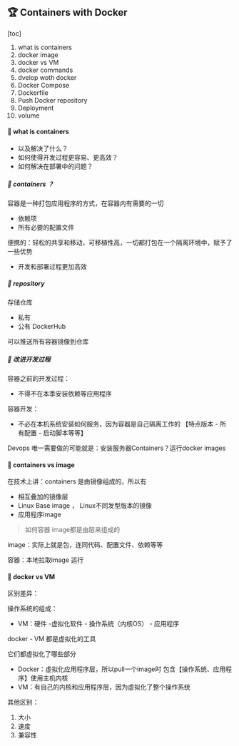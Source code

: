 ## 🏆 Containers with Docker

[toc]

1. what is containers
2. docker image
3. docker vs VM
4. docker commands
5. dvelop woth  docker 
6. Docker Compose
7. Dockerfile
8. Push Docker repository
9. Deployment 
10. volume



#### 🚀 what is containers

+ 以及解决了什么？
+ 如何使得开发过程更容易、更高效？
+ 如何解决在部署中的问题？

##### 🎯 containers ？

容器是一种打包应用程序的方式，在容器内有需要的一切

+ 依赖项
+ 所有必要的配置文件

便携的：轻松的共享和移动，可移植性高，一切都打包在一个隔离环境中，赋予了一些优势

+ 开发和部署过程更加高效



##### 🎯 repository

存储仓库

+ 私有
+ 公有 DockerHub

可以推送所有容器镜像到仓库



##### 🎯 改进开发过程

容器之前的开发过程：

+ 不得不在本季安装依赖等应用程序 

容器开发：

+ 不必在本机系统安装如何服务，因为容器是自己隔离工作的 【特点版本 - 所有配置 - 启动脚本等等】

Devops 唯一需要做的可能就是：安装服务器Containers？运行docker images



#### 🚀 containers vs image

 在技术上讲：containers 是由镜像组成的，所以有

+ 相互叠加的镜像层
+ Linux Base image ， Linux不同发型版本的镜像
+ 应用程序image

> 如何容器 image都是由层来组成的

image：实际上就是包，连同代码、配置文件、依赖等等

容器：本地拉取image 运行



#### 🚀 docker vs VM

区别差异：

操作系统的组成：

+ VM：硬件 -虚拟化软件 -  操作系统（内核OS） - 应用程序

docker - VM 都是虚拟化的工具

它们都虚拟化了哪些部分

+ Docker：虚拟化应用程序层，所以pull一个image时 包含【操作系统、应用程序】使用主机内核
+ VM：有自己的内核和应用程序层，因为虚拟化了整个操作系统

其他区别：

1. 大小
2. 速度
3. 兼容性







